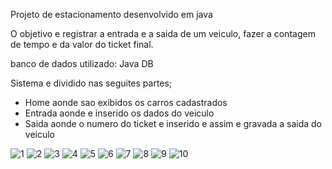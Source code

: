 Projeto de estacionamento desenvolvido em java

O objetivo e registrar a entrada e a saida de um veiculo, fazer a contagem de tempo e da valor do ticket final.

banco de dados utilizado: Java DB

Sistema e dividido nas seguites partes;
<ul>
<li>Home aonde sao exibidos os carros cadastrados</li>
<li>Entrada aonde e inserido os dados do veiculo</li>
<li>Saida aonde o numero do ticket e inserido e assim e gravada a saida do veiculo</li>
</ul>

![1](https://github.com/AndreLuizTDias/Projetos_Simples/assets/109778850/60774615-3875-4e65-b7b2-ed23604d5665)
![2](https://github.com/AndreLuizTDias/Projetos_Simples/assets/109778850/00734634-f0e1-4c55-8eed-d0a7cad43baf)
![3](https://github.com/AndreLuizTDias/Projetos_Simples/assets/109778850/029fbb41-6f6b-4436-8250-712aa0e19dac)
![4](https://github.com/AndreLuizTDias/Projetos_Simples/assets/109778850/ff49c5e8-b728-45c1-9b38-9d479f31c62f)
![5](https://github.com/AndreLuizTDias/Projetos_Simples/assets/109778850/e8ff7c97-0881-40b8-b00b-24cebd67a876)
![6](https://github.com/AndreLuizTDias/Projetos_Simples/assets/109778850/9ca384f9-d70e-4441-82f2-f83a644a06ad)
![7](https://github.com/AndreLuizTDias/Projetos_Simples/assets/109778850/6fbfa464-f438-4a75-9cf3-dd74f8385b05)
![8](https://github.com/AndreLuizTDias/Projetos_Simples/assets/109778850/b3fc2c0f-0291-43cd-8cf0-3ef49a2491af)
![9](https://github.com/AndreLuizTDias/Projetos_Simples/assets/109778850/0c9651ea-ffec-4383-8fa4-db19752948f6)
![10](https://github.com/AndreLuizTDias/Projetos_Simples/assets/109778850/0e2d72dd-9f55-4fc5-b965-9ec10af968ab)
